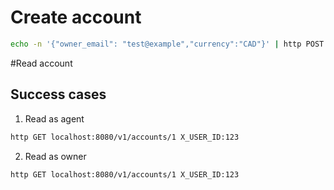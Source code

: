 # Create account
```bash
echo -n '{"owner_email": "test@example","currency":"CAD"}' | http POST localhost:8080/v1/accounts X_USER_ID:123 X_USER_GROUPS:/branch-1/group-2:${Keycloak_group_2_id}
```

#Read account

## Success cases

1. Read as agent
```bash
http GET localhost:8080/v1/accounts/1 X_USER_ID:123
```

2. Read as owner
```bash
http GET localhost:8080/v1/accounts/1 X_USER_ID:123
```

